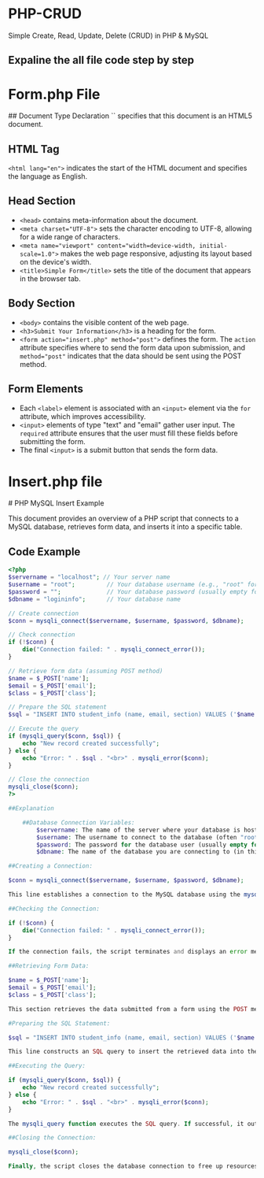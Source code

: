 # PHP-CRUD
Simple Create, Read, Update, Delete (CRUD) in PHP &amp; MySQL
<h2>Expaline the all file code step by step </h2>
<h1>Form.php File</h1>
## Document Type Declaration
`<!DOCTYPE html>` specifies that this document is an HTML5 document.

## HTML Tag
`<html lang="en">` indicates the start of the HTML document and specifies the language as English.

## Head Section
- `<head>` contains meta-information about the document.
- `<meta charset="UTF-8">` sets the character encoding to UTF-8, allowing for a wide range of characters.
- `<meta name="viewport" content="width=device-width, initial-scale=1.0">` makes the web page responsive, adjusting its layout based on the device's width.
- `<title>Simple Form</title>` sets the title of the document that appears in the browser tab.

## Body Section
- `<body>` contains the visible content of the web page.
- `<h3>Submit Your Information</h3>` is a heading for the form.
- `<form action="insert.php" method="post">` defines the form. The `action` attribute specifies where to send the form data upon submission, and `method="post"` indicates that the data should be sent using the POST method.

## Form Elements
- Each `<label>` element is associated with an `<input>` element via the `for` attribute, which improves accessibility.
- `<input>` elements of type "text" and "email" gather user input. The `required` attribute ensures that the user must fill these fields before submitting the form.
- The final `<input>` is a submit button that sends the form data.
<h1>Insert.php file </h1>
# PHP MySQL Insert Example

This document provides an overview of a PHP script that connects to a MySQL database, retrieves form data, and inserts it into a specific table.

## Code Example

```php
<?php
$servername = "localhost"; // Your server name
$username = "root";         // Your database username (e.g., "root" for XAMPP)
$password = "";             // Your database password (usually empty for XAMPP)
$dbname = "logininfo";      // Your database name

// Create connection
$conn = mysqli_connect($servername, $username, $password, $dbname);

// Check connection
if (!$conn) {
    die("Connection failed: " . mysqli_connect_error());
}

// Retrieve form data (assuming POST method)
$name = $_POST['name'];
$email = $_POST['email'];
$class = $_POST['class'];

// Prepare the SQL statement
$sql = "INSERT INTO student_info (name, email, section) VALUES ('$name', '$email', '$class')";

// Execute the query
if (mysqli_query($conn, $sql)) {
    echo "New record created successfully";
} else {
    echo "Error: " . $sql . "<br>" . mysqli_error($conn);
}

// Close the connection
mysqli_close($conn);
?>

##Explanation

    ##Database Connection Variables:
        $servername: The name of the server where your database is hosted (commonly "localhost" for local development).
        $username: The username to connect to the database (often "root" for XAMPP).
        $password: The password for the database user (usually empty for XAMPP).
        $dbname: The name of the database you are connecting to (in this case, "logininfo").

##Creating a Connection:

$conn = mysqli_connect($servername, $username, $password, $dbname);

This line establishes a connection to the MySQL database using the mysqli_connect function.

##Checking the Connection:

if (!$conn) {
    die("Connection failed: " . mysqli_connect_error());
}

If the connection fails, the script terminates and displays an error message using mysqli_connect_error().

##Retrieving Form Data:

$name = $_POST['name'];
$email = $_POST['email'];
$class = $_POST['class'];

This section retrieves the data submitted from a form using the POST method. It assumes that the form fields are named "name", "email", and "class".

#Preparing the SQL Statement:

$sql = "INSERT INTO student_info (name, email, section) VALUES ('$name', '$email', '$class')";

This line constructs an SQL query to insert the retrieved data into the student_info table. The values are enclosed in single quotes and interpolated into the query string.

##Executing the Query:

if (mysqli_query($conn, $sql)) {
    echo "New record created successfully";
} else {
    echo "Error: " . $sql . "<br>" . mysqli_error($conn);
}

The mysqli_query function executes the SQL query. If successful, it outputs a success message; if it fails, it displays the error message along with the SQL statement that caused the error.

##Closing the Connection:

mysqli_close($conn);

Finally, the script closes the database connection to free up resources.
